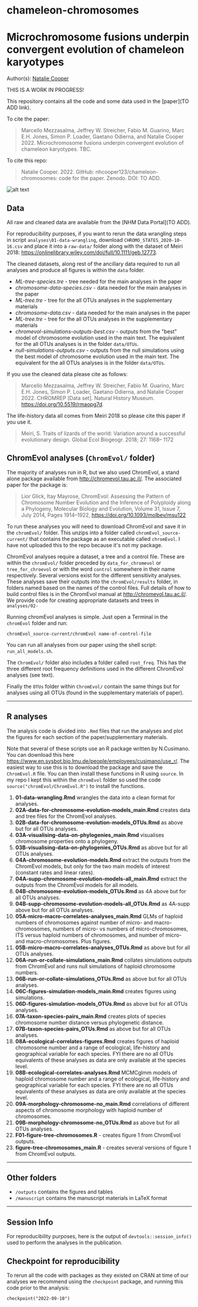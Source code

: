 # chameleon-chromosomes
# Microchromosome fusions underpin convergent evolution of chameleon karyotypes

Author(s): [Natalie Cooper](mailto:natalie.cooper.@nhm.ac.uk)

THIS IS A WORK IN PROGRESS!

This repository contains all the code and some data used in the [paper](TO ADD link). 

To cite the paper: 
> Marcello Mezzasalma, Jeffrey W. Streicher, Fabio M. Guarino, Marc E.H. Jones, Simon P. Loader, Gaetano Odierna, and Natalie Cooper 2022. Microchromosome fusions underpin convergent evolution of chameleon karyotypes. TBC.

To cite this repo: 
> Natalie Cooper. 2022. GitHub: nhcooper123/chameleon-chromosomes: code for the paper. Zenodo. DOI: TO ADD.

![alt text](https://github.com/nhcooper123/chameleon-chromosomes/raw/master/manuscript/figures/new-tree-plot4.png)

## Data
All raw and cleaned data are available from the [NHM Data Portal](TO ADD).

For reproducibility purposes, if you want to rerun the data wrangling steps in script `analyses\01-data-wrangling`, download `CHROMO_STATES_2020-10-16.csv` and place it into a `raw-data/` folder along with the dataset of Meiri 2018: https://onlinelibrary.wiley.com/doi/full/10.1111/geb.12773.

The cleaned datasets, along rest of the ancillary data required to run all analyses and produce all figures is within the `data` folder.

* *ML-tree-species.tre* - tree needed for the main analyses in the paper
* *chromosome-data-species.csv* - data needed for the main analyses in the paper
* *ML-tree.tre* - tree for the all OTUs analyses in the supplementary materials
* *chromosome-data.csv* - data needed for the main analyses in the paper
* *ML-tree.tre* - tree for the all OTUs analyses in the supplementary materials
* *chromevol-simulations-outputs-best.csv* - outputs from the "best" model of chromosome evolution used in the main text. The equivalent for the all OTUs analyses is in the folder `data/OTUs`.
* *null-simulations-outputs.csv* - outputs from the null simulations using the best model of chromosome evolution used in the main text. The equivalent for the all OTUs analyses is in the folder `data/OTUs`.

If you use the cleaned data please cite as follows: 
> Marcello Mezzasalma, Jeffrey W. Streicher, Fabio M. Guarino, Marc E.H. Jones, Simon P. Loader, Gaetano Odierna, and Natalie Cooper 2022. CHROMREP [Data set]. Natural History Museum. https://doi.org/10.5519/rmaopg7d.

The life-history data all comes from Meiri 2018 so please cite this paper if you use it.

> Meiri, S. Traits of lizards of the world: Variation around a successful evolutionary design. Global Ecol Biogeogr. 2018; 27: 1168– 1172

## ChromEvol analyses (`ChromEvol/` folder)

The majority of analyses run in R, but we also used ChromEvol, a stand alone package available from http://chromevol.tau.ac.il/. The associated paper for the package is:

> Lior Glick, Itay Mayrose, ChromEvol: Assessing the Pattern of Chromosome Number Evolution and the Inference of Polyploidy along a Phylogeny, Molecular Biology and Evolution, Volume 31, Issue 7, July 2014, Pages 1914–1922, https://doi.org/10.1093/molbev/msu122   

To run these analyses you will need to download ChromEvol and save it in the `chromEvol/` folder. This unzips into a folder called `chromEvol_source-current/` that contains the package as an executable called `chromEvol`. I have not uploaded this to the repo because it's not my package. 

ChromEvol analyses require a dataset, a tree and a control file. These are within the `chromEvol/` folder preceded by `data_for_chromevol` or `tree_for_chroevol` or with the word `control` somewhere in their name respectively. Several versions exist for the different sensitivity analyses. These analyses save their outputs into the `chromEvol/results` folder, in folders named based on the names of the control files. Full details of how to build control files is in the ChromEvol manual at http://chromevol.tau.ac.il/. We provide code for creating appropriate datasets and trees in `analyses/02-`

Running chromEvol analyses is simple. Just open a Terminal in the `chromEvol` folder and run:

`chromEvol_source-current/chromEvol name-of-control-file`

You can run all analyses from our paper using the shell script: `run_all_models.sh`. 

The `ChromEvol/` folder also includes a folder called `root_freq`. This has the three different root frequency definitions used in the different ChromEvol analyses (see text).

Finally the `OTUs` folder within `ChromEvol/` contain the same things but for analyses using all OTUs (found in the supplementary materials of paper).

-------
## R analyses
The analysis code is divided into `.Rmd` files that run the analyses and plot the figures for each section of the paper/supplementary materials. 

Note that several of these scripts use an R package written by N.Cusimano. You can download this here https://www.en.sysbot.bio.lmu.de/people/employees/cusimano/use_r/. The easiest way to use this is to download the package and save the `ChromEvol.R` file. You can then install these functions in R using `source`. In my repo I kept this within the `chromEvol` folder so used the code `source("chromEvol/ChromEvol.R")` to install the functions.

1. **01-data-wrangling.Rmd** wrangles the data into a clean format for analyses.
2. **02A-data-for-chromosome-evolution-models_main.Rmd** creates data and tree files for the ChromEvol analyses.
3. **02B-data-for-chromosome-evolution-models_OTUs.Rmd** as above but for all OTUs analyses.
4. **03A-visualising-data-on-phylogenies_main.Rmd** visualises chromosome properties onto a phylogeny.
5. **03B-visualising-data-on-phylogenies_OTUs.Rmd** as above but for all OTUs analyses.
6. **04A-chromosome-evolution-models.Rmd** extract the outputs from the ChromEvol models, but only for the two main models of interest (constant rates and linear rates).
7. **04A-supp-chromosome-evolution-models-all_main.Rmd** extract the outputs from the ChromEvol models for all models.
8. **04B-chromosome-evolution-models_OTUs.Rmd** as 4A above but for all OTUs analyses.
9. **04B-supp-chromosome-evolution-models-all_OTUs.Rmd** as 4A-supp above but for all OTUs analyses.
10. **05A-micro-macro-correlates-analyses_main.Rmd** GLMs of haploid numbers of chromosomes against number of micro- and macro-chromosomes, numbers of micro- vs numbers of micro-chromosomes, ITS versus haploid numbers of chromosomes, and number of micro- and macro-chromosomes. Plus figures.
11. **05B-micro-macro-correlates-analyses_OTUs.Rmd** as above but for all OTUs analyses.
12. **06A-run-or-collate-simulations_main.Rmd** collates simulations outputs from ChromEvol and runs null simulations of haploid chromosome numbers.
13. **06B-run-or-collate-simulations_OTUs.Rmd** as above but for all OTUs analyses.
14. **06C-figures-simulation-models_main.Rmd** creates figures using simulations.
15. **06D-figures-simulation-models_OTUs.Rmd** as above but for all OTUs analyses.
16. **07A-taxon-species-pairs_main.Rmd** creates plots of species chromosome number distance versus phylogenetic distance.
17. **07B-taxon-species-pairs_OTUs.Rmd** as above but for all OTUs analyses.
18. **08A-ecological-correlates-figures.Rmd** creates figures of haploid chromosome number and a range of ecological, life-history and geographical variable for each species. FYI there are no all OTUs equivalents of these analyses as data are only available at the species level.
19. **08B-ecological-correlates-analyses.Rmd** MCMCglmm models of haploid chromosome number and a range of ecological, life-history and geographical variable for each species. FYI there are no all OTUs equivalents of these analyses as data are only available at the species level.
20. **09A-morphology-chromosome-no_main.Rmd** correlations of different aspects of chromosome morphology with haploid number of chromosomes.
21. **09B-morphology-chromosome-no_OTUs.Rmd** as above but for all OTUs analyses.
22. **F01-figure-tree-chromosomes.R** - creates figure 1 from ChromEvol outputs.
23. **figure-tree-chromosomes_main.R** - creates several versions of figure 1 from ChromEvol outputs.

-------
## Other folders

* `/outputs` contains the figures and tables
* `/manuscript` contains the manuscript materials in LaTeX format

-------
## Session Info
For reproducibility purposes, here is the output of `devtools::session_info()` used to perform the analyses in the publication.

## Checkpoint for reproducibility
To rerun all the code with packages as they existed on CRAN at time of our analyses we recommend using the `checkpoint` package, and running this code prior to the analysis:

```{r}
checkpoint("2022-09-10")
```

